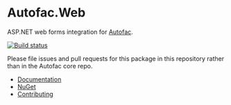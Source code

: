 # Autofac.Web

ASP.NET web forms integration for [Autofac](https://autofac.org).

[![Build status](https://ci.appveyor.com/api/projects/status/m440xdhvmm15iiw0?svg=true)](https://ci.appveyor.com/project/Autofac/autofac-web)

Please file issues and pull requests for this package in this repository rather than in the Autofac core repo.

- [Documentation](https://autofac.readthedocs.io/en/latest/integration/webforms.html)
- [NuGet](https://www.nuget.org/packages/Autofac.Web/)
- [Contributing](https://autofac.readthedocs.io/en/latest/contributors.html)